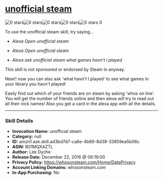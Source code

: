 # [unofficial steam](http://alexa.amazon.com/#skills/amzn1.ask.skill.ad3bd7d7-ca6e-4b66-8d38-33859ea5b06c)
![0 stars](../../images/ic_star_border_black_18dp_1x.png)![0 stars](../../images/ic_star_border_black_18dp_1x.png)![0 stars](../../images/ic_star_border_black_18dp_1x.png)![0 stars](../../images/ic_star_border_black_18dp_1x.png)![0 stars](../../images/ic_star_border_black_18dp_1x.png) 0

To use the unofficial steam skill, try saying...

* *Alexa Open unofficial steam*

* *Alexa Open unofficial steam*

* *Alexa ask unofficial steam what games havn't i played*

This skill is not sponsored or endorsed by Steam in anyway.

New!! now you can also ask 'what havn't I played' to see what games in your library you havn't played!

Easily find out which of your friends are on steam by asking 'whos on line'. You will get the number of friends online and then alexa will try to read out all their nick names! Also you get a card in the alexa app with all the details.

***

### Skill Details

* **Invocation Name:** unofficial steam
* **Category:** null
* **ID:** amzn1.ask.skill.ad3bd7d7-ca6e-4b66-8d38-33859ea5b06c
* **ASIN:** B01MQXAZTL
* **Author:** Lee Dyche
* **Release Date:** December 22, 2016 @ 06:19:00
* **Privacy Policy:** https://whosonsteam.com/Home/DataPrivacy
* **Account Linking Domains:** whosonsteam.com
* **In-App Purchasing:** No
